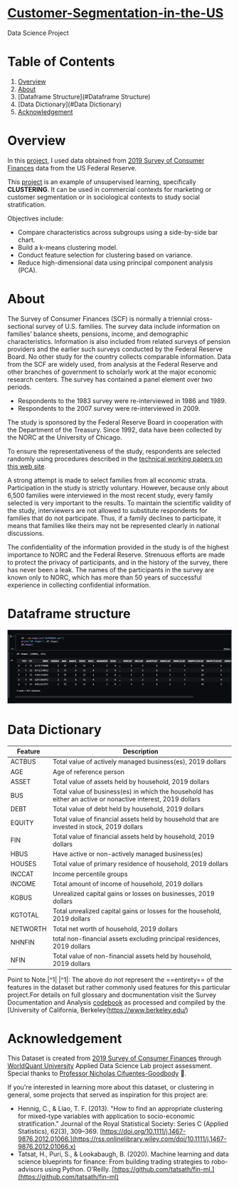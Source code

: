 # [Customer-Segmentation-in-the-US](https://github.com/sehmilo/Customer-Segmentation-in-the-US/blob/main/fed_reserve.ipynb)

Data Science Project

# Table of Contents
1. [Overview](#Overview)
2. [About](#About)
3. [Dataframe Structure](#Dataframe Structure)
4. [Data Dictionary](#Data Dictionary)
5. [Acknowledgement](#Acknowlegdement)


# Overview
In this [project](https://github.com/sehmilo/Customer-Segmentation-in-the-US/blob/main/fed_reserve.ipynb), I used data obtained from [2019 Survey of Consumer Finances](https://www.federalreserve.gov/econres/scfindex.htm) data from the US Federal Reserve.

This [project](https://github.com/sehmilo/Customer-Segmentation-in-the-US/blob/main/fed_reserve.ipynb) is an example of unsupervised learning, specifically **CLUSTERING**. It can be used in commercial contexts for marketing or customer segmentation or in sociological contexts to study social stratification.

Objectives include:
- Compare characteristics across subgroups using a side-by-side bar chart.
- Build a k-means clustering model.
- Conduct feature selection for clustering based on variance.
- Reduce high-dimensional data using principal component analysis (PCA).


# About
The Survey of Consumer Finances (SCF) is normally a triennial cross-sectional survey of U.S. families. The survey data include information on families’ balance sheets, pensions, income, and demographic characteristics. Information is also included from related surveys of pension providers and the earlier such surveys conducted by the Federal Reserve Board. No other study for the country collects comparable information. 
Data from the SCF are widely used, from analysis at the Federal Reserve and other branches of government to scholarly work at the major economic research centers.
The survey has contained a panel element over two periods. 
- Respondents to the 1983 survey were re-interviewed in 1986 and 1989. 
- Respondents to the 2007 survey were re-interviewed in 2009.

The study is sponsored by the Federal Reserve Board in cooperation with the Department of the Treasury. 
Since 1992, data have been collected by the NORC at the University of Chicago.

To ensure the representativeness of the study, respondents are selected randomly using procedures described in the [technical working papers on this web site](https://www.federalreserve.gov/econres/scf_workingpapers.htm). 


A strong attempt is made to select families from all economic strata. Participation in the study is strictly voluntary. 
However, because only about 6,500 families were interviewed in the most recent study, every family selected is very important to the results. To maintain the scientific validity of the study, interviewers are not allowed to substitute respondents for families that do not participate. 
Thus, if a family declines to participate, it means that families like theirs may not be represented clearly in national discussions.

The confidentiality of the information provided in the study is of the highest importance to NORC and the Federal Reserve.
Strenuous efforts are made to protect the privacy of participants, and in the history of the survey, there has never been a leak. 
The names of the participants in the survey are known only to NORC, which has more than 50 years of successful experience in collecting confidential information.

# Dataframe structure
![alt](df_STRUCTURE.png)

# Data Dictionary
|  Feature  | Description   |
|---|---|
| ACTBUS | Total value of actively managed business(es), 2019 dollars |
| AGE | Age of reference person | 
| ASSET | Total value of assets held by household, 2019 dollars |
| BUS | Total value of business(es) in which the household has either an active or nonactive interest, 2019 dollars |
| DEBT | Total value of debt held by household, 2019 dollars |
| EQUITY | Total value of financial assets held by household that are invested in stock, 2019 dollars |
| FIN | Total value of financial assets held by household, 2019 dollars |
| HBUS | 	Have active or non-actively managed business(es) |
| HOUSES | Total value of primary residence of household, 2019 dollars |
| INCCAT | 	Income percentile groups |
| INCOME | Total amount of income of household, 2019 dollars | 
| KGBUS | Unrealized capital gains or losses on businesses, 2019 dollars |
| KGTOTAL | Total unrealized capital gains or losses for the household, 2019 dollars |
| NETWORTH | Total net worth of household, 2019 dollars |
| NHNFIN | total non-financial assets excluding principal residences, 2019 dollars |
| NFIN | Total value of non-financial assets held by household, 2019 dollars |

Point to Note.|^1|
|^1|: The above do not represent the ==entirety== of the features in the dataset but rather commonly used features for this particular project.For details on full glossary and docmunentation visit the Survey Documentation and Analysis [codebook](https://sda.berkeley.edu/sdaweb/docs/scfcomb2019/DOC/hcbk.htm) as processed and compiled by the [University of California, Berkeley(https://www.berkeley.edu/)

# Acknowledgement
This Dataset is created from [2019 Survey of Consumer Finances](https://www.federalreserve.gov/econres/scfindex.htm) through [WorldQuant University](https://learn.wqu.edu/programs) Applied Data Science Lab  project assessment.
Special thanks to [Professor Nicholas Cifuentes-Goodbody](https://www.linkedin.com/in/ncgoodbody/) 🙏.

If you're interested in learning more about this dataset, or clustering in general, some projects that served as inspiration for this project are:

- Hennig, C., & Liao, T. F. (2013). "How to find an appropriate clustering for mixed-type variables with application to socio-economic stratification." Journal of the Royal Statistical Society: Series C (Applied Statistics), 62(3), 309–369. [https://doi.org/10.1111/j.1467-9876.2012.01066.](https://rss.onlinelibrary.wiley.com/doi/10.1111/j.1467-9876.2012.01066.x)
- Tatsat, H., Puri, S., & Lookabaugh, B. (2020). Machine learning and data science blueprints for finance: From building trading strategies to robo-advisors using Python. O’Reilly. [https://github.com/tatsath/fin-ml.](https://github.com/tatsath/fin-ml)

